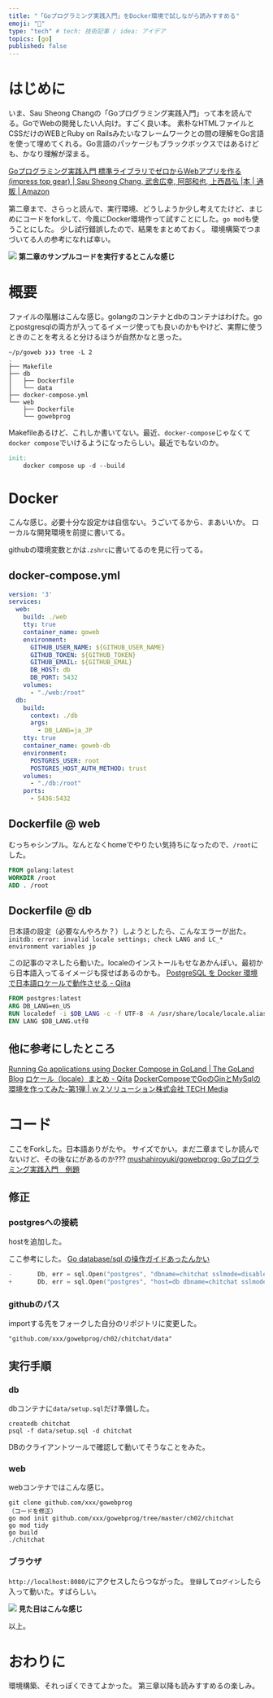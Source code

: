 ```yaml
---
title: "「Goプログラミング実践入門」をDocker環境で試しながら読みすすめる"
emoji: "📝"
type: "tech" # tech: 技術記事 / idea: アイデア
topics: [go]
published: false
---
```


# はじめに
いま、Sau Sheong Changの「Goプログラミング実践入門」って本を読んでる。GoでWebの開発したい人向け。すごく良い本。
素朴なHTMLファイルとCSSだけのWEBとRuby on Railsみたいなフレームワークとの間の理解をGo言語を使って埋めてくれる。Go言語のパッケージもブラックボックスではあるけども、かなり理解が深まる。

[Goプログラミング実践入門 標準ライブラリでゼロからWebアプリを作る (impress top gear) | Sau Sheong Chang, 武舎広幸, 阿部和也, 上西昌弘 |本 | 通販 | Amazon](https://www.amazon.co.jp/Go%E3%83%97%E3%83%AD%E3%82%B0%E3%83%A9%E3%83%9F%E3%83%B3%E3%82%B0%E5%AE%9F%E8%B7%B5%E5%85%A5%E9%96%80-%E6%A8%99%E6%BA%96%E3%83%A9%E3%82%A4%E3%83%96%E3%83%A9%E3%83%AA%E3%81%A7%E3%82%BC%E3%83%AD%E3%81%8B%E3%82%89Web%E3%82%A2%E3%83%97%E3%83%AA%E3%82%92%E4%BD%9C%E3%82%8B-impress-top-gear/dp/4295000965)

第二章まで、さらっと読んで、実行環境、どうしようか少し考えてたけど、まじめにコードをforkして、今風にDocker環境作って試すことにした。`go mod`も使うことにした。
少し試行錯誤したので、結果をまとめておく。
環境構築でつまづいてる人の参考になれば幸い。

![](https://storage.googleapis.com/zenn-user-upload/1a8072909761d7e83a82bcc5.png)
**第二章のサンプルコードを実行するとこんな感じ**

# 概要
ファイルの階層はこんな感じ。golangのコンテナとdbのコンテナはわけた。goとpostgresqlの両方が入ってるイメージ使っても良いのかもやけど、実際に使うときのことを考えると分けるほうが自然かなと思った。

```
~/p/goweb ❯❯❯ tree -L 2
.
├── Makefile
├── db
│   ├── Dockerfile
│   └── data
├── docker-compose.yml
└── web
    ├── Dockerfile
    └── gowebprog
```

Makefileあるけど、これしか書いてない。最近、`docker-compose`じゃなくて`docker compose`でいけるようになったらしい。最近でもないのか。

```Makefile
init:
	docker compose up -d --build
```

# Docker
こんな感じ。必要十分な設定かは自信ない。うごいてるから、まあいいか。
ローカルな開発環境を前提に書いてる。

githubの環境変数とかは`.zshrc`に書いてるのを見に行ってる。

## docker-compose.yml
```yml
version: '3'
services:
  web:
    build: ./web
    tty: true
    container_name: goweb
    environment:
      GITHUB_USER_NAME: ${GITHUB_USER_NAME}
      GITHUB_TOKEN: ${GITHUB_TOKEN}
      GITHUB_EMAIL: ${GITHUB_EMAL}
      DB_HOST: db
      DB_PORT: 5432
    volumes:
      - "./web:/root"
  db:
    build:
      context: ./db
      args:
        - DB_LANG=ja_JP
    tty: true
    container_name: goweb-db
    environment:
      POSTGRES_USER: root
      POSTGRES_HOST_AUTH_METHOD: trust
    volumes:
      - "./db:/root"
    ports:
      - 5436:5432
```

## Dockerfile @ web
むっちゃシンプル。なんとなくhomeでやりたい気持ちになったので、`/root`にした。

```Dockerfile
FROM golang:latest
WORKDIR /root
ADD . /root
```

## Dockerfile @ db
日本語の設定（必要なんやろか？）しようとしたら、こんなエラーが出た。
`initdb: error: invalid locale settings; check LANG and LC_* environment variables jp`

この記事のマネしたら動いた。localeのインストールもせなあかんぽい。最初から日本語入ってるイメージも探せばあるのかも。
[PostgreSQL を Docker 環境で日本語ロケールで動作させる - Qiita](https://qiita.com/suketa/items/f63ff05284593d40135d)


```Dockerfile
FROM postgres:latest
ARG DB_LANG=en_US
RUN localedef -i $DB_LANG -c -f UTF-8 -A /usr/share/locale/locale.alias $DB_LANG.UTF-8
ENV LANG $DB_LANG.utf8
```

## 他に参考にしたところ
[Running Go applications using Docker Compose in GoLand | The GoLand Blog](https://blog.jetbrains.com/go/2020/05/08/running-go-applications-using-docker-compose-in-goland/)
[ロケール（locale）まとめ - Qiita](https://qiita.com/aosho235/items/58e2e7acd5c2ee3641ff)
[DockerComposeでGoのGinとMySqlの環境を作ってみた-第1弾 | ｗ２ソリューション株式会社 TECH Media](https://www.w2solution.co.jp/tech/2020/03/25/dockercompose%E3%81%A7go%E3%81%AEgin%E3%81%A8mysql%E3%81%AE%E7%92%B0%E5%A2%83%E3%82%92%E4%BD%9C%E3%81%A3%E3%81%A6%E3%81%BF%E3%81%9F-%E7%AC%AC1%E5%BC%BE/)

# コード
ここをForkした。日本語ありがたや。
サイズでかい。まだ二章までしか読んでないけど、その後なにがあるのか???
[mushahiroyuki/gowebprog: Goプログラミング実践入門　例題](https://github.com/mushahiroyuki/gowebprog)

## 修正
### postgresへの接続
hostを追加した。

ここ参考にした。
[Go database/sql の操作ガイドあったんかい](https://sourjp.github.io/posts/go-db/)

```go:ch02/chitchat/data/data.go
-       Db, err = sql.Open("postgres", "dbname=chitchat sslmode=disable")
+       Db, err = sql.Open("postgres", "host=db dbname=chitchat sslmode=disable")
```


### githubのパス
importする先をフォークした自分のリポジトリに変更した。
```
"github.com/xxx/gowebprog/ch02/chitchat/data"
```

## 実行手順
### db
dbコンテナに`data/setup.sql`だけ準備した。

```
createdb chitchat
psql -f data/setup.sql -d chitchat
```

DBのクライアントツールで確認して動いてそうなことをみた。

### web
webコンテナではこんな感じ。
```
git clone github.com/xxx/gowebprog
（コードを修正）
go mod init github.com/xxx/gowebprog/tree/master/ch02/chitchat
go mod tidy
go build
./chitchat
```

### ブラウザ
`http://localhost:8080/`にアクセスしたらつながった。
`登録`して`ログイン`したら入って動いた。すばらしい。


![](https://storage.googleapis.com/zenn-user-upload/0aeaceddd399331c1ae66e3a.png)
**見た目はこんな感じ**

以上。

# おわりに
環境構築、それっぽくできてよかった。
第三章以降も読みすすめるの楽しみ。

